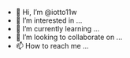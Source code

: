 - 👋 Hi, I’m @iotto11w
- 👀 I’m interested in ...
- 🌱 I’m currently learning ...
- 💞️ I’m looking to collaborate on ...
- 📫 How to reach me ...

<!---
iotto11w/iotto11w is a ✨ special ✨ repository because its `README.md` (this file) appears on your GitHub profile.
You can click the Preview link to take a look at your changes.
--->
